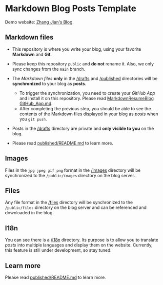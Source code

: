 # Markdown Blog Posts Template

Demo website: [Zhang Jian's Blog](https://zhangjian.blog).

## Markdown files

- This repository is where you write your blog, using your favorite **Markdown** and **Git**.
- Please keep this repository `public` and **do not** rename it. Also, we only sync changes from the `main` branch.
- The *Markdown files* **only** in the [/drafts](/drafts) and [/published](/published) directories will be **synchronized** to your blog as **posts**.

    - To trigger the synchronization, you need to create your *GitHub App* and install it on this repository. Please read [MarkdownResumeBlog GitHub_App.md](https://github.com/resumeblog/markdown-resume-blog/blob/main/documents/GitHub_App.md).
	- After completing the previous step, you should be able to see the contents of the Markdown files displayed in your blog as *posts* when you `git push`. 

- Posts in the [/drafts](/drafts) directory are private and **only visible to you** on the blog.
- Please read [published/README.md](/published/README.md) to learn more.

## Images

Files in the `jpg jpeg gif png` format in the [/images](/images) directory will be synchronized to the `/public/images` directory on the blog server.

## Files

Any file format in the [/files](/files) directory will be synchronized to the `/public/files` directory on the blog server and can be referenced and downloaded in the blog.

## I18n

You can see there is a [/i18n](/i18n) directory. Its purpose is to allow you to translate *posts* into multiple languages and display them on the website. Currently, this feature is still under development, so stay tuned.

## Learn more

Please read [published/README.md](/published/README.md) to learn more.
